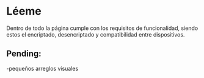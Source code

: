 <h1>Léeme</h1>
Dentro de todo la página cumple con los requisitos de funcionalidad, siendo estos el encriptado, desencriptado y compatibilidad entre dispositivos.

<h2>Pending:</h2>
-pequeños arreglos visuales
